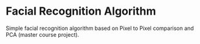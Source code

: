 # Facial Recognition Algorithm
Simple facial recognition algorithm based on Pixel to Pixel comparison and PCA (master course project).
